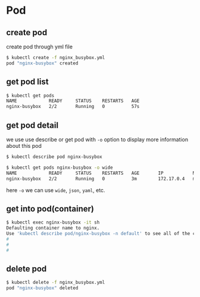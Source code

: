 # Pod 

## create pod

create pod through yml file

```bash
$ kubectl create -f nginx_busybox.yml
pod "nginx-busybox" created
```

## get pod list

```bash
$ kubectl get pods
NAME            READY     STATUS    RESTARTS   AGE
nginx-busybox   2/2       Running   0          57s
```

## get pod detail

we use use describe or get pod with `-o` option to display more information about this pod

```bash
$ kubectl describe pod nginx-busybox
```

```bash
$ kubectl get pods nginx-busybox -o wide
NAME            READY     STATUS    RESTARTS   AGE       IP           NODE
nginx-busybox   2/2       Running   0          3m        172.17.0.4   minikube
```

here `-o` we can use `wide`, `json`, `yaml`, etc.

## get into pod(container)

```bash
$ kubectl exec nginx-busybox -it sh
Defaulting container name to nginx.
Use 'kubectl describe pod/nginx-busybox -n default' to see all of the containers in this pod.
#
#
#
```

## delete pod

```bash
$ kubectl delete -f nginx_busybox.yml
pod "nginx-busybox" deleted
```